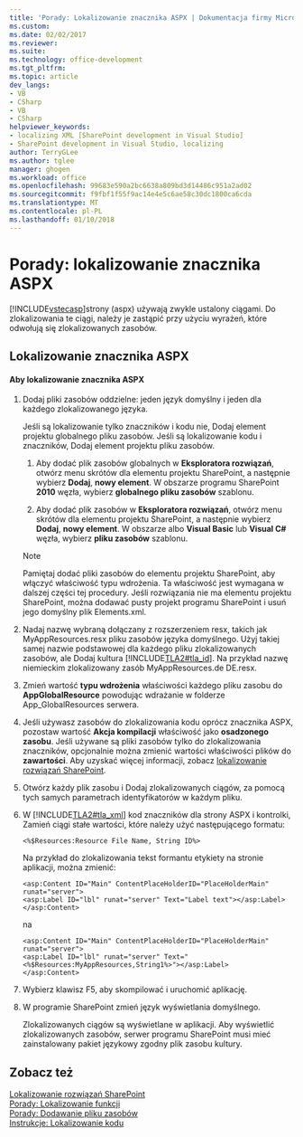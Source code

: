 ```yaml
---
title: 'Porady: Lokalizowanie znacznika ASPX | Dokumentacja firmy Microsoft'
ms.custom: 
ms.date: 02/02/2017
ms.reviewer: 
ms.suite: 
ms.technology: office-development
ms.tgt_pltfrm: 
ms.topic: article
dev_langs:
- VB
- CSharp
- VB
- CSharp
helpviewer_keywords:
- localizing XML [SharePoint development in Visual Studio]
- SharePoint development in Visual Studio, localizing
author: TerryGLee
ms.author: tglee
manager: ghogen
ms.workload: office
ms.openlocfilehash: 99683e590a2bc6638a809bd3d14486c951a2ad02
ms.sourcegitcommit: f9fbf1f55f9ac14e4e5c6ae58c30dc1800ca6cda
ms.translationtype: MT
ms.contentlocale: pl-PL
ms.lasthandoff: 01/10/2018
---
```

# <a name="how-to-localize-aspx-markup"></a>Porady: lokalizowanie znacznika ASPX
  [!INCLUDE[vstecasp](../sharepoint/includes/vstecasp-md.md)]strony (aspx) używają zwykle ustalony ciągami. Do zlokalizowania te ciągi, należy je zastąpić przy użyciu wyrażeń, które odwołują się zlokalizowanych zasobów.  
  
## <a name="localizing-aspx-markup"></a>Lokalizowanie znacznika ASPX  
  
#### <a name="to-localize-aspx-markup"></a>Aby lokalizowanie znacznika ASPX  
  
1.  Dodaj pliki zasobów oddzielne: jeden język domyślny i jeden dla każdego zlokalizowanego języka.  
  
     Jeśli są lokalizowanie tylko znaczników i kodu nie, Dodaj element projektu globalnego pliku zasobów. Jeśli są lokalizowanie kodu i znaczników, Dodaj element projektu pliku zasobów.  
  
    1.  Aby dodać plik zasobów globalnych w **Eksploratora rozwiązań**, otwórz menu skrótów dla elementu projektu SharePoint, a następnie wybierz **Dodaj**, **nowy element**. W obszarze programu SharePoint **2010** węzła, wybierz **globalnego pliku zasobów** szablonu.  
  
    2.  Aby dodać plik zasobów w **Eksploratora rozwiązań**, otwórz menu skrótów dla elementu projektu SharePoint, a następnie wybierz **Dodaj**, **nowy element**. W obszarze albo **Visual Basic** lub **Visual C#** węzła, wybierz **pliku zasobów** szablonu.  
  
    > [!NOTE]  
    >  Pamiętaj dodać pliki zasobów do elementu projektu SharePoint, aby włączyć właściwość typu wdrożenia. Ta właściwość jest wymagana w dalszej części tej procedury. Jeśli rozwiązania nie ma elementu projektu SharePoint, można dodawać pusty projekt programu SharePoint i usuń jego domyślny plik Elements.xml.  
  
2.  Nadaj nazwę wybraną dołączany z rozszerzeniem resx, takich jak MyAppResources.resx pliku zasobów języka domyślnego. Użyj takiej samej nazwie podstawowej dla każdego pliku zlokalizowanych zasobów, ale Dodaj kultura [!INCLUDE[TLA2#tla_id](../sharepoint/includes/tla2sharptla-id-md.md)]. Na przykład nazwę niemieckim zlokalizowany zasób MyAppResources.de DE.resx.  
  
3.  Zmień wartość **typu wdrożenia** właściwości każdego pliku zasobu do **AppGlobalResource** powodując wdrażanie w folderze App_GlobalResources serwera.  
  
4.  Jeśli używasz zasobów do zlokalizowania kodu oprócz znacznika ASPX, pozostaw wartość **Akcja kompilacji** właściwość jako **osadzonego zasobu**. Jeśli używane są pliki zasobów tylko do zlokalizowania znaczników, opcjonalnie można zmienić wartości właściwości plików do **zawartości**. Aby uzyskać więcej informacji, zobacz [lokalizowanie rozwiązań SharePoint](../sharepoint/localizing-sharepoint-solutions.md).  
  
5.  Otwórz każdy plik zasobu i Dodaj zlokalizowanych ciągów, za pomocą tych samych parametrach identyfikatorów w każdym pliku.  
  
6.  W [!INCLUDE[TLA2#tla_xml](../sharepoint/includes/tla2sharptla-xml-md.md)] kod znaczników dla strony ASPX i kontrolki, Zamień ciągi stałe wartości, które należy użyć następującego formatu:  
  
    ```  
    <%$Resources:Resource File Name, String ID%>  
    ```  
  
     Na przykład do zlokalizowania tekst formantu etykiety na stronie aplikacji, można zmienić:  
  
    ```  
    <asp:Content ID="Main" ContentPlaceHolderID="PlaceHolderMain" runat="server">  
    <asp:Label ID="lbl" runat="server" Text="Label text"></asp:Label>  
    </asp:Content>  
    ```  
  
     na  
  
    ```  
    <asp:Content ID="Main" ContentPlaceHolderID="PlaceHolderMain" runat="server">  
    <asp:Label ID="lbl" runat="server" Text="<%$Resources:MyAppResources,String1%>"></asp:Label>  
    </asp:Content>  
    ```  
  
7.  Wybierz klawisz F5, aby skompilować i uruchomić aplikację.  
  
8.  W programie SharePoint zmień język wyświetlania domyślnego.  
  
     Zlokalizowanych ciągów są wyświetlane w aplikacji. Aby wyświetlić zlokalizowanych zasobów, serwer programu SharePoint musi mieć zainstalowany pakiet językowy zgodny plik zasobu kultury.  
  
## <a name="see-also"></a>Zobacz też  
 [Lokalizowanie rozwiązań SharePoint](../sharepoint/localizing-sharepoint-solutions.md)   
 [Porady: Lokalizowanie funkcji](../sharepoint/how-to-localize-a-feature.md)   
 [Porady: Dodawanie pliku zasobów](../sharepoint/how-to-add-a-resource-file.md)   
 [Instrukcje: Lokalizowanie kodu](../sharepoint/how-to-localize-code.md)  
  
  